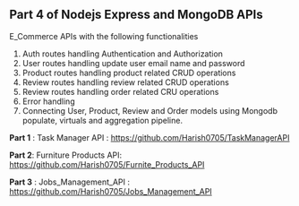 ## Part 4 of Nodejs Express and MongoDB APIs ##
E_Commerce APIs with the following functionalities
 1. Auth routes handling Authentication and Authorization
 2. User routes handling update user email name and password
 3. Product routes handling product related CRUD operations
 4. Review routes handling review related CRUD operations
 5. Review routes handling order related CRU operations
 6. Error handling
 7. Connecting User, Product, Review and Order models using Mongodb populate, virtuals and aggregation pipeline.

__Part 1__ : Task Manager API : https://github.com/Harish0705/TaskManagerAPI

__Part 2__: Furniture Products API: https://github.com/Harish0705/Furnite_Products_API

__Part 3__ : Jobs_Management_API : https://github.com/Harish0705/Jobs_Management_API